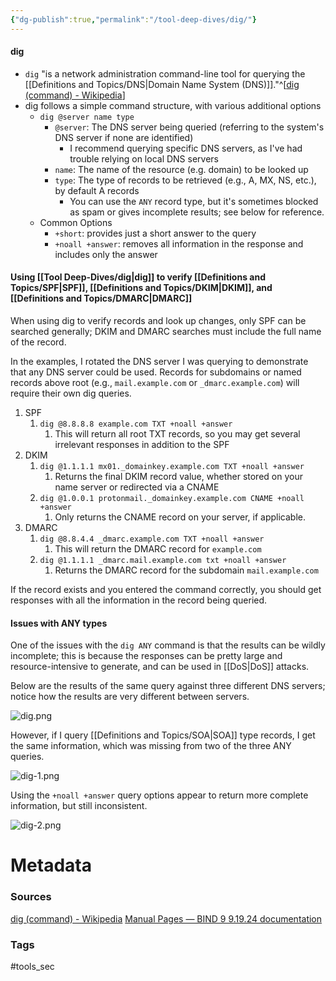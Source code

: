 ```yaml
---
{"dg-publish":true,"permalink":"/tool-deep-dives/dig/"}
---
```


#### dig
- `dig` "is a network administration command-line tool for querying the [[Definitions and Topics/DNS\|Domain Name System (DNS)]]."^[[dig (command) - Wikipedia](https://en.wikipedia.org/wiki/Dig_(command))]
- dig follows a simple command structure, with various additional options
	- `dig @server name type`
		- `@server`: The DNS server being queried (referring to the system's DNS server if none are identified)
			- I recommend querying specific DNS servers, as I've had trouble relying on local DNS servers
		- `name`: The name of the resource (e.g. domain) to be looked up
		- `type`: The type of records to be retrieved (e.g., A, MX, NS, etc.), by default A records
			- You can use the `ANY` record type, but it's sometimes blocked as spam or gives incomplete results; see below for reference.
	- Common Options
		- `+short`: provides just a short answer to the query
		- `+noall +answer`: removes all information in the response and includes only the answer

#### Using [[Tool Deep-Dives/dig\|dig]] to verify [[Definitions and Topics/SPF\|SPF]], [[Definitions and Topics/DKIM\|DKIM]], and [[Definitions and Topics/DMARC\|DMARC]]
When using dig to verify records and look up changes, only SPF can be searched generally; DKIM and DMARC searches must include the full name of the record.

In the examples, I rotated the DNS server I was querying to demonstrate that any DNS server could be used. Records for subdomains or named records above root (e.g., `mail.example.com` or `_dmarc.example.com`) will require their own dig queries.

1. SPF
	1. `dig @8.8.8.8 example.com TXT +noall +answer`
		1. This will return all root TXT records, so you may get several irrelevant responses in addition to the SPF
2. DKIM
	1. `dig @1.1.1.1 mx01._domainkey.example.com TXT +noall +answer`
		1. Returns the final DKIM record value, whether stored on your name server or redirected via a CNAME
	2. `dig @1.0.0.1 protonmail._domainkey.example.com CNAME +noall +answer`
		1. Only returns the CNAME record on your server, if applicable.
3. DMARC
	1. `dig @8.8.4.4 _dmarc.example.com TXT +noall +answer`
		1. This will return the DMARC record for `example.com`
	2. `dig @1.1.1.1 _dmarc.mail.example.com txt +noall +answer`
		1. Returns the DMARC record for the subdomain `mail.example.com`

If the record exists and you entered the command correctly, you should get responses with all the information in the record being queried.
#### Issues with ANY types
One of the issues with the `dig ANY` command is that the results can be wildly incomplete; this is because the responses can be pretty large and resource-intensive to generate, and can be used in [[DoS\|DoS]] attacks. 

Below are the results of the same query against three different DNS servers; notice how the results are very different between servers. 

![dig.png](/img/user/Attachments/dig.png)

However, if I query [[Definitions and Topics/SOA\|SOA]] type records, I get the same information, which was missing from two of the three ANY queries.

![dig-1.png](/img/user/Attachments/dig-1.png)

Using the `+noall +answer` query options appear to return more complete information, but still inconsistent.

![dig-2.png](/img/user/Attachments/dig-2.png)


# Metadata

### Sources
[dig (command) - Wikipedia](https://en.wikipedia.org/wiki/Dig_(command))
[Manual Pages — BIND 9 9.19.24 documentation](https://downloads.isc.org/isc/bind9/cur/9.19/doc/arm/html/manpages.html#dig-dns-lookup-utility)
### Tags
#tools_sec 